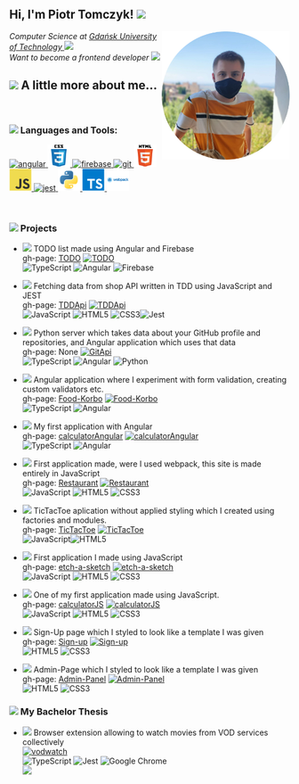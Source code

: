 <h2> Hi, I'm Piotr Tomczyk! <img src="https://media.giphy.com/media/mGcNjsfWAjY5AEZNw6/giphy.gif" width="50"></h2>
<img align='right' src="./images/photo1.png" width="230">
<p><em>Computer Science at <a href="https://pg.edu.pl/en">Gdańsk University of Technology </a><img src="https://cdn.7tv.app/emote/60d118bcf8badfb1f96b5db6/4x" width="30">
</br>Want to become a frontend developer <img src="https://cdn.discordapp.com/emojis/664855542451273779.gif?size=96&quality=lossless" width="30"> 
</em></p>
<h2> <img src="https://static-cdn.jtvnw.net/emoticons/v2/emotesv2_2ed82c2412e4441da691775bb8df4fb1/default/dark/1.0" width="30"> A little more about me... </h2>
</br>
<h3 align="left"> <img src="https://static-cdn.jtvnw.net/emoticons/v2/emotesv2_a6924028fc8c476d986950cebce8bb1e/default/dark/1.0" width="30"> Languages and Tools:</h3>
<p align="left"> <a href="https://angular.io" target="_blank" rel="noreferrer"> <img src="https://angular.io/assets/images/logos/angular/angular.svg" alt="angular" width="40" height="40"/> </a> <a href="https://www.w3schools.com/css/" target="_blank" rel="noreferrer"> <img src="https://raw.githubusercontent.com/devicons/devicon/master/icons/css3/css3-original-wordmark.svg" alt="css3" width="40" height="40"/> </a> <a href="https://firebase.google.com/" target="_blank" rel="noreferrer"> <img src="https://www.vectorlogo.zone/logos/firebase/firebase-icon.svg" alt="firebase" width="40" height="40"/> </a> <a href="https://git-scm.com/" target="_blank" rel="noreferrer"> <img src="https://www.vectorlogo.zone/logos/git-scm/git-scm-icon.svg" alt="git" width="40" height="40"/> </a> <a href="https://www.w3.org/html/" target="_blank" rel="noreferrer"> <img src="https://raw.githubusercontent.com/devicons/devicon/master/icons/html5/html5-original-wordmark.svg" alt="html5" width="40" height="40"/> </a> <a href="https://developer.mozilla.org/en-US/docs/Web/JavaScript" target="_blank" rel="noreferrer"> <img src="https://raw.githubusercontent.com/devicons/devicon/master/icons/javascript/javascript-original.svg" alt="javascript" width="40" height="40"/> </a> <a href="https://jestjs.io" target="_blank" rel="noreferrer"> <img src="https://www.vectorlogo.zone/logos/jestjsio/jestjsio-icon.svg" alt="jest" width="40" height="40"/> </a> <a href="https://www.python.org" target="_blank" rel="noreferrer"> <img src="https://raw.githubusercontent.com/devicons/devicon/master/icons/python/python-original.svg" alt="python" width="40" height="40"/> </a> <a href="https://www.typescriptlang.org/" target="_blank" rel="noreferrer"> <img src="https://raw.githubusercontent.com/devicons/devicon/master/icons/typescript/typescript-original.svg" alt="typescript" width="40" height="40"/> </a> <a href="https://webpack.js.org" target="_blank" rel="noreferrer"> <img src="https://raw.githubusercontent.com/devicons/devicon/d00d0969292a6569d45b06d3f350f463a0107b0d/icons/webpack/webpack-original-wordmark.svg" alt="webpack" width="40" height="40"/> </a> </p>
</br>
<h3> <img src="https://static-cdn.jtvnw.net/emoticons/v2/emotesv2_ecbb658b08e04de8a1ef1e032abb54d2/default/dark/1.0" width="30"> Projects </h3>

- <img src="https://static-cdn.jtvnw.net/emoticons/v2/305997628/default/dark/1.0" width="30"> TODO list made using Angular and Firebase </br>gh-page: [TODO](https://piotr-tomczyk.github.io/TODO)
  <a href="https://github.com/piotr-tomczyk/TODO" target="_blank" rel="noreferrer"> <img src="https://badgen.net/badge/GITHUB/TODO/00000?icon=github" alt="TODO"/> </a></br>![TypeScript](https://img.shields.io/badge/typescript-%23007ACC.svg?style=for-the-badge&logo=typescript&logoColor=white) ![Angular](https://img.shields.io/badge/angular-%23DD0031.svg?style=for-the-badge&logo=angular&logoColor=white) ![Firebase](https://img.shields.io/badge/firebase-%23039BE5.svg?style=for-the-badge&logo=firebase)

- <img src="https://static-cdn.jtvnw.net/emoticons/v2/305997628/default/dark/1.0" width="30"> Fetching data from shop API written in TDD using JavaScript and JEST </br>gh-page: [TDDApi](https://piotr-tomczyk.github.io/TDDApi)
  <a href="https://github.com/piotr-tomczyk/TDDApi" target="_blank" rel="noreferrer"> <img src="https://badgen.net/badge/GITHUB/TDDApi/00000?icon=github" alt="TDDApi"/> </a> </br>![JavaScript](https://img.shields.io/badge/javascript-%23323330.svg?style=for-the-badge&logo=javascript&logoColor=%23F7DF1E) ![HTML5](https://img.shields.io/badge/html5-%23E34F26.svg?style=for-the-badge&logo=html5&logoColor=white) ![CSS3](https://img.shields.io/badge/css3-%231572B6.svg?style=for-the-badge&logo=css3&logoColor=white)![Jest](https://img.shields.io/badge/-jest-%23C21325?style=for-the-badge&logo=jest&logoColor=white)

- <img src="https://static-cdn.jtvnw.net/emoticons/v2/305997628/default/dark/1.0"> Python server which takes data about your GitHub profile and repositories, and Angular application which uses that data </br>gh-page: None
  <a href="https://github.com/piotr-tomczyk/GitApi" target="_blank" rel="noreferrer"> <img src="https://badgen.net/badge/GITHUB/GitApi/00000?icon=github" alt="GitApi"/> </a> </br>![TypeScript](https://img.shields.io/badge/typescript-%23007ACC.svg?style=for-the-badge&logo=typescript&logoColor=white) ![Angular](https://img.shields.io/badge/angular-%23DD0031.svg?style=for-the-badge&logo=angular&logoColor=white) ![Python](https://img.shields.io/badge/python-3670A0?style=for-the-badge&logo=python&logoColor=ffdd54)
- <img src="https://static-cdn.jtvnw.net/emoticons/v2/305997628/default/dark/1.0"> Angular application where I experiment with form validation, creating custom validators etc. </br>gh-page: [Food-Korbo](https://piotr-tomczyk.github.io/FoodKorbo)
  <a href="https://github.com/piotr-tomczyk/Food-Korbo" target="_blank" rel="noreferrer"> <img src="https://badgen.net/badge/GITHUB/Food-Korbo/00000?icon=github" alt="Food-Korbo"/> </a></br> ![TypeScript](https://img.shields.io/badge/typescript-%23007ACC.svg?style=for-the-badge&logo=typescript&logoColor=white) ![Angular](https://img.shields.io/badge/angular-%23DD0031.svg?style=for-the-badge&logo=angular&logoColor=white)

- <img src="https://static-cdn.jtvnw.net/emoticons/v2/305997628/default/dark/1.0"> My first application with Angular </br>gh-page: [calculatorAngular](https://piotr-tomczyk.github.io/calculatorAngular)
  <a href="https://github.com/piotr-tomczyk/calculatorAngular" target="_blank" rel="noreferrer"> <img src="https://badgen.net/badge/GITHUB/calculatorAngular/00000?icon=github" alt="calculatorAngular"/> </a> </br>![TypeScript](https://img.shields.io/badge/typescript-%23007ACC.svg?style=for-the-badge&logo=typescript&logoColor=white) ![Angular](https://img.shields.io/badge/angular-%23DD0031.svg?style=for-the-badge&logo=angular&logoColor=white)

- <img src="https://static-cdn.jtvnw.net/emoticons/v2/305997628/default/dark/1.0"> First application made, were I used webpack, this site is made entirely in JavaScript </br>gh-page: [Restaurant](https://piotr-tomczyk.github.io/Restaurant)
  <a href="https://github.com/piotr-tomczyk/Restaurant" target="_blank" rel="noreferrer"> <img src="https://badgen.net/badge/GITHUB/Restaurant/00000?icon=github" alt="Restaurant"/> </a> </br>![JavaScript](https://img.shields.io/badge/javascript-%23323330.svg?style=for-the-badge&logo=javascript&logoColor=%23F7DF1E) ![HTML5](https://img.shields.io/badge/html5-%23E34F26.svg?style=for-the-badge&logo=html5&logoColor=white) ![CSS3](https://img.shields.io/badge/css3-%231572B6.svg?style=for-the-badge&logo=css3&logoColor=white)
- <img src="https://static-cdn.jtvnw.net/emoticons/v2/305997628/default/dark/1.0"> TicTacToe aplication without applied styling which I created using factories and modules. </br>gh-page: [TicTacToe](https://piotr-tomczyk.github.io/TicTacToe)
  <a href="https://github.com/piotr-tomczyk/TicTacToe" target="_blank" rel="noreferrer"> <img src="https://badgen.net/badge/GITHUB/TicTacToe/00000?icon=github" alt="TicTacToe"/> </a> </br>![JavaScript](https://img.shields.io/badge/javascript-%23323330.svg?style=for-the-badge&logo=javascript&logoColor=%23F7DF1E)![HTML5](https://img.shields.io/badge/html5-%23E34F26.svg?style=for-the-badge&logo=html5&logoColor=white)
- <img src="https://static-cdn.jtvnw.net/emoticons/v2/305997628/default/dark/1.0"> First application I made using JavaScript </br>gh-page: [etch-a-sketch](https://piotr-tomczyk.github.io/etch-a-sketch)
  <a href="https://github.com/piotr-tomczyk/etch-a-sketch" target="_blank" rel="noreferrer"> <img src="https://badgen.net/badge/GITHUB/etch-a-sketch/00000?icon=github" alt="etch-a-sketch"/> </a> </br>![JavaScript](https://img.shields.io/badge/javascript-%23323330.svg?style=for-the-badge&logo=javascript&logoColor=%23F7DF1E) ![HTML5](https://img.shields.io/badge/html5-%23E34F26.svg?style=for-the-badge&logo=html5&logoColor=white) ![CSS3](https://img.shields.io/badge/css3-%231572B6.svg?style=for-the-badge&logo=css3&logoColor=white)
- <img src="https://static-cdn.jtvnw.net/emoticons/v2/305997628/default/dark/1.0"> One of my first application made using JavaScript. </br>gh-page: [calculatorJS](https://piotr-tomczyk.github.io/calculatorJS)
  <a href="https://github.com/piotr-tomczyk/calculatorJS" target="_blank" rel="noreferrer"> <img src="https://badgen.net/badge/GITHUB/calculatorJS/00000?icon=github" alt="calculatorJS"/> </a> </br>![JavaScript](https://img.shields.io/badge/javascript-%23323330.svg?style=for-the-badge&logo=javascript&logoColor=%23F7DF1E) ![HTML5](https://img.shields.io/badge/html5-%23E34F26.svg?style=for-the-badge&logo=html5&logoColor=white) ![CSS3](https://img.shields.io/badge/css3-%231572B6.svg?style=for-the-badge&logo=css3&logoColor=white)
- <img src="https://static-cdn.jtvnw.net/emoticons/v2/305997628/default/dark/1.0"> Sign-Up page which I styled to look like a template I was given </br>gh-page: [Sign-up](https://piotr-tomczyk.github.io/Sign-up)
  <a href="https://github.com/piotr-tomczyk/Sign-up" target="_blank" rel="noreferrer"> <img src="https://badgen.net/badge/GITHUB/Sign-up/00000?icon=github" alt="Sign-up"/> </a> </br>![HTML5](https://img.shields.io/badge/html5-%23E34F26.svg?style=for-the-badge&logo=html5&logoColor=white) ![CSS3](https://img.shields.io/badge/css3-%231572B6.svg?style=for-the-badge&logo=css3&logoColor=white)
- <img src="https://static-cdn.jtvnw.net/emoticons/v2/305997628/default/dark/1.0"> Admin-Page which I styled to look like a template I was given </br>gh-page: [Admin-Panel](https://piotr-tomczyk.github.io/Admin-Panel/)
  <a href="https://github.com/piotr-tomczyk/Admin-Panel" target="_blank" rel="noreferrer"> <img src="https://badgen.net/badge/GITHUB/Admin-Panel/00000?icon=github" alt="Admin-Panel"/> </a> </br>![HTML5](https://img.shields.io/badge/html5-%23E34F26.svg?style=for-the-badge&logo=html5&logoColor=white) ![CSS3](https://img.shields.io/badge/css3-%231572B6.svg?style=for-the-badge&logo=css3&logoColor=white)

<h3 align="left"> <img src="https://static-cdn.jtvnw.net/emoticons/v2/305882753/default/dark/1.0"> My Bachelor Thesis</h3>

- <img src="https://static-cdn.jtvnw.net/emoticons/v2/305997628/default/dark/1.0"> Browser extension allowing to watch movies from VOD services collectively </br>
  <a href="https://github.com/vodwatch" target="_blank" rel="noreferrer"> <img src="https://badgen.net/badge/GITHUB/vodwatch/00000?icon=github" alt="vodwatch"/> </a>
  </br>![TypeScript](https://img.shields.io/badge/typescript-%23007ACC.svg?style=for-the-badge&logo=typescript&logoColor=white)
  ![Jest](https://img.shields.io/badge/-jest-%23C21325?style=for-the-badge&logo=jest&logoColor=white) ![Google Chrome](https://img.shields.io/badge/Google%20Chrome-4285F4?style=for-the-badge&logo=GoogleChrome&logoColor=white)
  </br>
  <img src="https://github-readme-stats.vercel.app/api/top-langs/?username=piotr-tomczyk&layout=compact">
